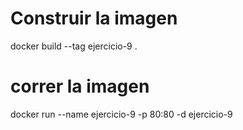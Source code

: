 # Construir la imagen 
docker build --tag ejercicio-9 .

# correr la imagen 
docker run --name ejercicio-9 -p 80:80 -d ejercicio-9